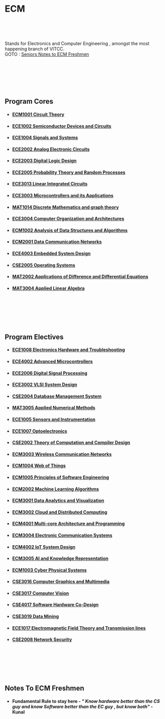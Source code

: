 # ECM

<br /><br /><br />

<!-- add better intro-->

Stands for Electronics and Computer Engineering , amongst the most happening branch of VITCC.<br />
GOTO : [Seniors Notes to ECM Freshmen](#notes-to-ecm-freshmen)

<br /><br /><br /><br /><br />

## Program Cores

<!-- add list of courses -->

- #### [ECM1001 Circuit Theory](https://github.com/ai-vithink/VIT-Student-Resource-Database/tree/master/courses/ECM1001%20Circuit%20Theory)
- #### [ECE1002 Semiconductor Devices and Circuits](https://github.com/ai-vithink/VIT-Student-Resource-Database/tree/master/courses/ECE1002%20Semiconductor%20Devices%20and%20Circuits)
- #### [ECE1004 Signals and Systems](https://github.com/ai-vithink/VIT-Student-Resource-Database/tree/master/courses/ECE1004%20Signals%20and%20Systems)
- #### [ECE2002 Analog Electronic Circuits](https://github.com/ai-vithink/VIT-Student-Resource-Database/tree/master/courses/ECE2002%20Analog%20Electronic%20Circuits)
- #### [ECE2003 Digital Logic Design](https://github.com/ai-vithink/VIT-Student-Resource-Database/tree/master/courses/ECE2003%20Digital%20Logic%20Design)
- #### [ECE2005 Probability Theory and Random Processes](https://github.com/ai-vithink/VIT-Student-Resource-Database/tree/master/courses/ECE2005%20Probability%20Theory%20and%20Random%20Processes)
- #### [ECE3013 Linear Integrated Circuits](https://github.com/ai-vithink/VIT-Student-Resource-Database/tree/master/courses/ECE3013%20Linear%20Integrated%20Circuits)
- #### [ECE3003 Microcontrollers and its Applications](https://github.com/ai-vithink/VIT-Student-Resource-Database/tree/master/courses/ECE3003%20Microcontrollers%20and%20its%20Applications)
- #### [MAT1014 Discrete Mathematics and graph theory](https://github.com/ai-vithink/VIT-Student-Resource-Database/tree/master/courses/MAT1014%20Discrete%20Mathematics%20and%20graph%20theory)
- #### [ECE3004 Computer Organization and Architectures](https://github.com/ai-vithink/VIT-Student-Resource-Database/tree/master/courses/ECE3004%20Computer%20Organization%20and%20Architectures)
- #### [ECM1002 Analysis of Data Structures and Algorithms](https://github.com/ai-vithink/VIT-Student-Resource-Database/tree/master/courses/ECM1002%20Analysis%20of%20Data%20Structures%20and%20Algorithms)
- #### [ECM2001 Data Communication Networks](https://github.com/ai-vithink/VIT-Student-Resource-Database/tree/master/courses/ECM2001%20Data%20Communication%20Networks)
- #### [ECE4003 Embedded System Design](https://github.com/ai-vithink/VIT-Student-Resource-Database/tree/master/courses/ECE4003%20Embedded%20System%20Design)
- #### [CSE2005 Operating Systems](https://github.com/ai-vithink/VIT-Student-Resource-Database/tree/master/courses/CSE2005%20Operating%20Systems)
- #### [MAT2002 Applications of Difference and Differential Equations](https://github.com/ai-vithink/VIT-Student-Resource-Database/tree/master/courses/MAT2002%20Applications%20of%20Difference%20and%20Differential%20Equations)
- #### [MAT3004 Applied Linear Algebra](https://github.com/ai-vithink/VIT-Student-Resource-Database/tree/master/courses/MAT3004%20Applied%20Linear%20Algebra)

<br /><br /><br /><br /><br />

## Program Electives

<!-- add list of electives-->

- #### [ECE1008 Electronics Hardware and Troubleshooting]()
- #### [ECE4002 Advanced Microcontrollers]()
- #### [ECE2006 Digital Signal Processing]()
- #### [ECE3002 VLSI System Design]()
- #### [CSE2004 Database Management System]()
- #### [MAT3005 Applied Numerical Methods]()
- #### [ECE1005 Sensors and Instrumentation]()
- #### [ECE1007 Optoelectronics]()
- #### [CSE2002 Theory of Computation and Compiler Design]()
- #### [ECM3003 Wireless Communication Networks]()
- #### [ECM1004 Web of Things]()
- #### [ECM1005 Principles of Software Engineering]()
- #### [ECM2002 Machine Learning Algorithms]()
- #### [ECM3001 Data Analytics and Visualization]()
- #### [ECM3002 Cloud and Distributed Computing]()
- #### [ECM4001 Multi-core Architecture and Programming]()
- #### [ECM3004 Electronic Communication Systems]()
- #### [ECM4002 IoT System Design]()
- #### [ECM3005 AI and Knowledge Representation]()
- #### [ECM1003 Cyber Physical Systems]()
- #### [CSE3016 Computer Graphics and Multimedia]()
- #### [CSE3017 Computer Vision]()
- #### [CSE4017 Software Hardware Co-Design]()
- #### [CSE3019 Data Mining]()
- #### [ECE1017 Electromagnetic Field Theory and Transmission lines]()
- #### [CSE2008 Network Security]()

<br /><br /><br /><br /><br />

## Notes To ECM Freshmen

- #### Fundamental Rule to stay here - _" Know hardware better than the CS guy and know Software better than the EC guy , but know both"_ - Kunal

<!-- add notes here  Format UL  : *  " Quote/Note " ...  - <Name>  -- >
